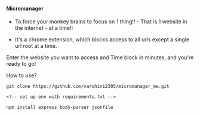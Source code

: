 #### Micromanager

- To force your monkey brains to focus on 1 thing!! - That is 1 website in the internet - at a time!!

- It's a chrome extension, which blocks access to all urls except a single url root at a time.

Enter the website you want to access and Time block in minutes, and you're ready to go!


How to use?

```
git clone https://github.com/varshini2305/micromanager_me.git

<!-- set up env with requirements.txt -->

npm install express body-parser jsonfile

```

